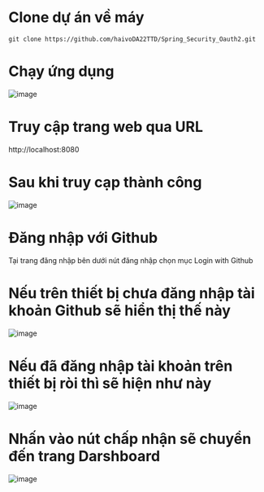 # Clone dự án về máy 
    git clone https://github.com/haivoDA22TTD/Spring_Security_Oauth2.git
# Chạy ứng dụng
  ![image](https://github.com/user-attachments/assets/fcb228ec-b73a-4339-8365-d2ea7f8f7d0c)
# Truy cập trang web qua URL
  http://localhost:8080
# Sau khi truy cạp thành công
  ![image](https://github.com/user-attachments/assets/23c4530b-26d1-4ac1-805e-f17b5d2cafad)
# Đăng nhập với Github
  Tại trang đăng nhập bên dưới nút đăng nhập chọn mục Login with Github
# Nếu trên thiết bị chưa đăng nhập tài khoản Github sẽ hiển thị thế này
  ![image](https://github.com/user-attachments/assets/c58d051a-adb5-4230-a92d-0dba4aa0f71f)
# Nếu đã đăng nhập tài khoản trên thiết bị ròi thì sẽ hiện như này 
  ![image](https://github.com/user-attachments/assets/41bdbafd-ac90-4023-a63d-f78100445b16)
# Nhấn vào nút chấp nhận sẽ chuyển đến trang Darshboard 
  ![image](https://github.com/user-attachments/assets/fbfb9ece-a7f4-4725-96a4-7be2847d07e8)




